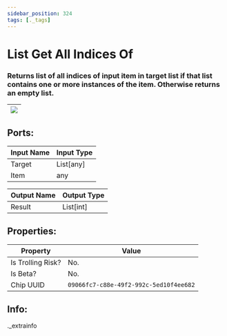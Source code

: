 ```yaml
---
sidebar_position: 324
tags: [._tags]
---
```


# List Get All Indices Of


### Returns list of all indices of input item in target list if that list contains one or more instances of the item. Otherwise returns an empty list.

| ![](https://images-ext-2.discordapp.net/external/MPmIaQzlEPmgGWlgi-WxBBXt0Bjv_zWPkg1y1f_sy3s/https/www.recroomcircuits.com/image/circuit/absolute-value?width=206&height=108) |
|-----|

## Ports:

| Input Name | Input Type |
|-----------|-----------|
| Target | List[any] |
| Item | any |

| Output Name | Output Type |
|-----------|-----------|
| Result | List[int] |

## Properties:

| Property  | Value |
|-------------------|-----------|
| Is Trolling Risk? | No. |
| Is Beta? | No. |
| Chip UUID | `09066fc7-c88e-49f2-992c-5ed10f4ee682` |

## Info:
._extrainfo